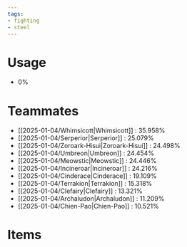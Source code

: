 ```yaml
---
tags:
- fighting
- steel
---
```

# Usage
- 0%
# Teammates
- [[2025-01-04/Whimsicott|Whimsicott]] : 35.958%
- [[2025-01-04/Serperior|Serperior]] : 25.079%
- [[2025-01-04/Zoroark-Hisui|Zoroark-Hisui]] : 24.498%
- [[2025-01-04/Umbreon|Umbreon]] : 24.454%
- [[2025-01-04/Meowstic|Meowstic]] : 24.446%
- [[2025-01-04/Incineroar|Incineroar]] : 24.216%
- [[2025-01-04/Cinderace|Cinderace]] : 19.109%
- [[2025-01-04/Terrakion|Terrakion]] : 15.318%
- [[2025-01-04/Clefairy|Clefairy]] : 13.321%
- [[2025-01-04/Archaludon|Archaludon]] : 11.209%
- [[2025-01-04/Chien-Pao|Chien-Pao]] : 10.521%
# Items